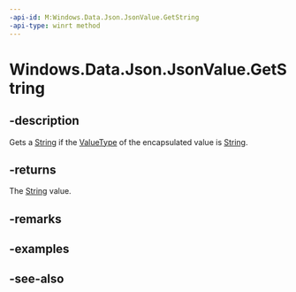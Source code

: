 ```yaml
---
-api-id: M:Windows.Data.Json.JsonValue.GetString
-api-type: winrt method
---
```


<!-- Method syntax
public string GetString()
-->

# Windows.Data.Json.JsonValue.GetString

## -description
Gets a [String](/dotnet/api/system.string?redirectedfrom=MSDN) if the [ValueType](ijsonvalue_valuetype.md) of the encapsulated value is [String](/dotnet/api/system.string?redirectedfrom=MSDN).

## -returns
The [String](/dotnet/api/system.string?redirectedfrom=MSDN) value.

## -remarks

## -examples

## -see-also
